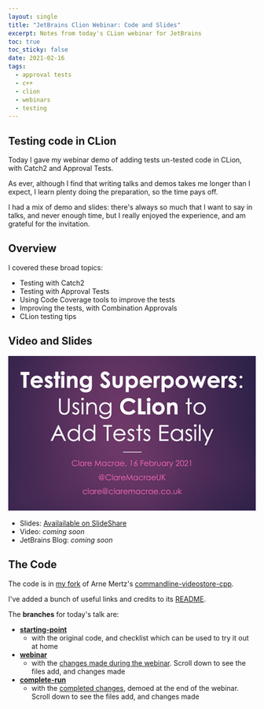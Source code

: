 ```yaml
---
layout: single
title: "JetBrains Clion Webinar: Code and Slides"
excerpt: Notes from today's CLion webinar for JetBrains 
toc: true
toc_sticky: false
date: 2021-02-16
tags:
  - approval tests
  - c++
  - clion
  - webinars
  - testing
---
```


## Testing code in CLion

Today I gave my webinar demo of adding tests un-tested code in CLion, with Catch2 and Approval Tests.

As ever, although I find that writing talks and demos takes me longer than I expect, I learn plenty doing the preparation, so the time pays off.

I had a mix of demo and slides: there's always so much that I want to say in talks, and never enough time, but I really enjoyed the experience, and am grateful for the invitation.

## Overview

I covered these broad topics:

* Testing with Catch2
* Testing with Approval Tests
* Using Code Coverage tools to improve the tests
* Improving the tests, with Combination Approvals
* CLion testing tips

## Video and Slides

![Image of first slide](/images/JetBrainsCLionWebinarSlides.png)

* Slides: [Availailable on SlideShare](https://www.slideshare.net/ClareMacrae/testing-superpowers-using-clion-to-add-tests-easily)
* Video: _coming soon_
* JetBrains Blog: _coming soon_

## The Code

The code is in [my fork](https://github.com/claremacrae/commandline-videostore-cpp) of Arne Mertz's [commandline-videostore-cpp](https://github.com/arnemertz/commandline-videostore-cpp).

I've added a bunch of useful links and credits to its [README](https://github.com/claremacrae/commandline-videostore-cpp/blob/starting-point/README.md).

The **branches** for today's talk are:

* **[starting-point](https://github.com/claremacrae/commandline-videostore-cpp/tree/starting-point)** 
    * with the original code, and checklist which can be used to try it out at home
* **[webinar](https://github.com/claremacrae/commandline-videostore-cpp/tree/webinar)**
    * with the [changes made during the webinar](https://github.com/claremacrae/commandline-videostore-cpp/compare/starting-point...claremacrae:webinar?expand=1). Scroll down to see the files add, and changes made
* **[complete-run](https://github.com/claremacrae/commandline-videostore-cpp/tree/complete-run)**
    * with the [completed changes](https://github.com/claremacrae/commandline-videostore-cpp/compare/starting-point...claremacrae:complete-run?expand=1), demoed at the end of the webinar. Scroll down to see the files add, and changes made

